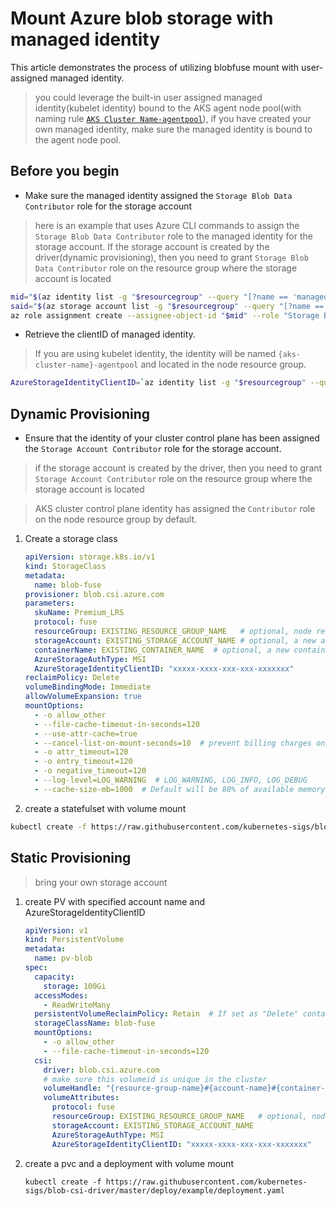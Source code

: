 # Mount Azure blob storage with managed identity

This article demonstrates the process of utilizing blobfuse mount with user-assigned managed identity.
> you could leverage the built-in user assigned managed identity(kubelet identity) bound to the AKS agent node pool(with naming rule [`AKS Cluster Name-agentpool`](https://docs.microsoft.com/en-us/azure/aks/use-managed-identity#summary-of-managed-identities)), if you have created your own managed identity, make sure the managed identity is bound to the agent node pool.

## Before you begin
 - Make sure the managed identity assigned the `Storage Blob Data Contributor` role for the storage account
 > here is an example that uses Azure CLI commands to assign the `Storage Blob Data Contributor` role to the managed identity for the storage account. If the storage account is created by the driver(dynamic provisioning), then you need to grant `Storage Blob Data Contributor` role on the resource group where the storage account is located

```bash
mid="$(az identity list -g "$resourcegroup" --query "[?name == 'managedIdentityName'].principalId" -o tsv)"
said="$(az storage account list -g "$resourcegroup" --query "[?name == '$storageaccountname'].id" -o tsv)"
az role assignment create --assignee-object-id "$mid" --role "Storage Blob Data Contributor" --scope "$said"
```

 - Retrieve the clientID of managed identity.
 > If you are using kubelet identity, the identity will be named `{aks-cluster-name}-agentpool` and located in the node resource group.
```bash
AzureStorageIdentityClientID=`az identity list -g "$resourcegroup" --query "[?name == '$identityname'].clientId" -o tsv`
```
    
## Dynamic Provisioning
- Ensure that the identity of your cluster control plane has been assigned the `Storage Account Contributor` role for the storage account.
 > if the storage account is created by the driver, then you need to grant `Storage Account Contributor` role on the resource group where the storage account is located

 > AKS cluster control plane identity has assigned the `Contributor` role on the node resource group by default.

1. Create a storage class
    ```yml
    apiVersion: storage.k8s.io/v1
    kind: StorageClass
    metadata:
      name: blob-fuse
    provisioner: blob.csi.azure.com
    parameters:
      skuName: Premium_LRS 
      protocol: fuse
      resourceGroup: EXISTING_RESOURCE_GROUP_NAME   # optional, node resource group by default if it's not provided
      storageAccount: EXISTING_STORAGE_ACCOUNT_NAME # optional, a new account will be created if it's not provided
      containerName: EXISTING_CONTAINER_NAME  # optional, a new container will be created if it's not provided
      AzureStorageAuthType: MSI
      AzureStorageIdentityClientID: "xxxxx-xxxx-xxx-xxx-xxxxxxx"
    reclaimPolicy: Delete
    volumeBindingMode: Immediate
    allowVolumeExpansion: true
    mountOptions:
      - -o allow_other
      - --file-cache-timeout-in-seconds=120
      - --use-attr-cache=true
      - --cancel-list-on-mount-seconds=10  # prevent billing charges on mounting
      - -o attr_timeout=120
      - -o entry_timeout=120
      - -o negative_timeout=120
      - --log-level=LOG_WARNING  # LOG_WARNING, LOG_INFO, LOG_DEBUG
      - --cache-size-mb=1000  # Default will be 80% of available memory, eviction will happen beyond that.
    ```

1. create a statefulset with volume mount
```bash
kubectl create -f https://raw.githubusercontent.com/kubernetes-sigs/blob-csi-driver/master/deploy/example/statefulset.yaml
```

## Static Provisioning

> bring your own storage account

1. create PV with specified account name and AzureStorageIdentityClientID
    ```yml
    apiVersion: v1
    kind: PersistentVolume
    metadata:
      name: pv-blob
    spec:
      capacity:
        storage: 100Gi
      accessModes:
        - ReadWriteMany
      persistentVolumeReclaimPolicy: Retain  # If set as "Delete" container would be removed after pvc deletion
      storageClassName: blob-fuse
      mountOptions:
        - -o allow_other
        - --file-cache-timeout-in-seconds=120
      csi:
        driver: blob.csi.azure.com
        # make sure this volumeid is unique in the cluster
        volumeHandle: "{resource-group-name}#{account-name}#{container-name}"
        volumeAttributes:
          protocol: fuse
          resourceGroup: EXISTING_RESOURCE_GROUP_NAME   # optional, node resource group if it's not provided
          storageAccount: EXISTING_STORAGE_ACCOUNT_NAME
          AzureStorageAuthType: MSI
          AzureStorageIdentityClientID: "xxxxx-xxxx-xxx-xxx-xxxxxxx"
    ```

1. create a pvc and a deployment with volume mount
    ```console
    kubectl create -f https://raw.githubusercontent.com/kubernetes-sigs/blob-csi-driver/master/deploy/example/deployment.yaml
    ```
